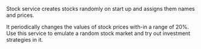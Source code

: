 Stock service creates stocks randomly on start up and assigns them names and prices. 

It periodically changes the values of stock prices with-in a range of 20%. Use this service to emulate a random stock market and try out investment strategies in it.

